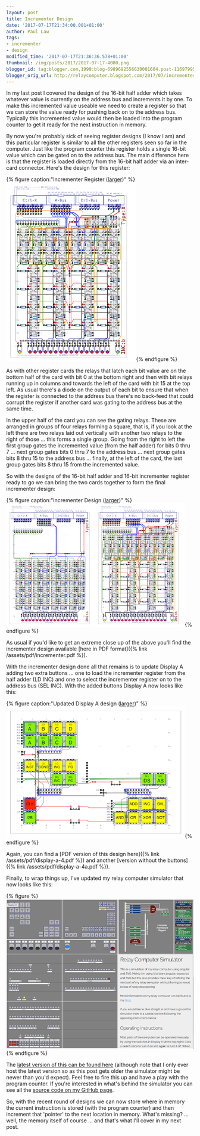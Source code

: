 ```yaml
---
layout: post
title: Incrementer Design
date: '2017-07-17T21:34:00.001+01:00'
author: Paul Law
tags:
- incrementer
- design
modified_time: '2017-07-17T21:36:36.578+01:00'
thumbnail: /img/posts/2017/2017-07-17-4000.png
blogger_id: tag:blogger.com,1999:blog-6989692556630001604.post-1169799515837849020
blogger_orig_url: http://relaycomputer.blogspot.com/2017/07/incrementer-design.html
---
```


In my last post I covered the 
design of the 16-bit half adder which takes whatever value is currently on the 
address bus and increments it by one. To make this incremented value useable 
we need to create a register so that we can store the value ready for pushing 
back on to the address bus. Typically this incremented value would then be 
loaded into the program counter to get it ready for the next instruction in 
memory.

By now you're probably sick of seeing register designs (I 
know I am) and this particular register is similar to all the other registers 
seen so far in the computer. Just like the program counter this register holds 
a single 16-bit value which can be gated on to the address bus. The main 
difference here is that the register is loaded directly from the 16-bit half 
adder via an inter-card connector. Here's the design for this register:

{% figure caption:"Incrementer Register ([larger](/img/posts/2017/2017-07-17-1000.png))" %}![Incrementer Register](/img/posts/2017/2017-07-17-0000.png){% endfigure %}

As with other register 
cards the relays that latch each bit value are on the bottom half of the card 
with bit 0 at the bottom right and then with bit relays running up in columns 
and towards the left of the card with bit 15 at the top left. As usual there's 
a diode on the output of each bit to ensure that when the register is 
connected to the address bus there's no back-feed that could corrupt the 
register if another card was gating to the address bus at the same time.

In the upper half of the card you can see the gating relays. These are 
arranged in groups of four relays forming a square, that is, if you look at 
the left there are two relays laid out vertically with another two relays to 
the right of those ... this forms a single group. Going from the right to left 
the first group gates the incremented value (from the half adder) for bits 0 
thru 7 ... next group gates bits 0 thru 7 to the address bus ... next group 
gates bits 8 thru 15 to the address bus ... finally, at the left of the card, 
the last group gates bits 8 thru 15 from the incremented value.

So 
with the designs of the 16-bit half adder and 16-bit incrementer register 
ready to go we can bring the two cards together to form the final incrementer 
design:

{% figure caption:"Incrementer Design ([larger](/img/posts/2017/2017-07-17-1001.png))" %}![Incrementer Design](/img/posts/2017/2017-07-17-0001.png){% endfigure %}

As usual if you'd like to 
get an extreme close up of the above you'll find the incrementer design 
available [here in PDF format]({% link /assets/pdf/incrementer.pdf %}).

With the incrementer 
design done all that remains is to update Display A adding two extra buttons 
... one to load the incrementer register from the half adder (LD INC) and one 
to select the incrementer register on to the address bus (SEL INC). With the 
added buttons Display A now looks like this:

{% figure caption:"Updated Display A design ([larger](/img/posts/2017/2017-07-17-1002.png))" %}![Updated Display A design](/img/posts/2017/2017-07-17-0002.png){% endfigure %}

Again, you can find a 
[PDF version of this design here]({% link /assets/pdf/display-a-4.pdf %}) and another [version without the buttons]({% link /assets/pdf/display-a-4a.pdf %}).

Finally, to wrap 
things up, I've updated my relay computer simulator that now looks like 
this:

{% figure %}![Relay Computer Simulator updated for Incrementer](/img/posts/2017/2017-07-17-0003.png){% endfigure %}

The [latest version of this can be found here](http://80nd.co.uk/relaycomputer/) (although note 
that I only ever host the latest version so as this post gets older the 
simulator might be newer than you'd expect). Feel free to fire this up and 
have a play with the program counter. If you're interested in what's behind 
the simulator you can see all the [source code on my GitHub page](https://github.com/paul80nd/relay-computer).

So, with the recent round of designs we can 
now store where in memory the current instruction is stored (with the program 
counter) and then increment that 'pointer' to the next location in memory. 
What's missing? ... well, the memory itself of course ... and that's what I'll 
cover in my next post. 
